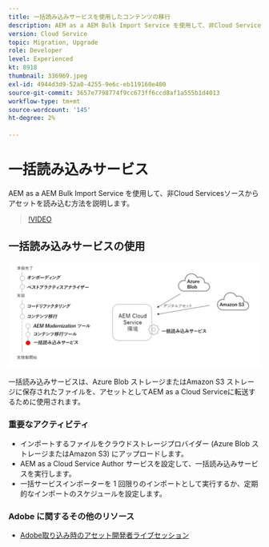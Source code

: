 ```yaml
---
title: 一括読み込みサービスを使用したコンテンツの移行
description: AEM as a AEM Bulk Import Service を使用して、非Cloud Servicesソースからアセットを読み込む方法を説明します。
version: Cloud Service
topic: Migration, Upgrade
role: Developer
level: Experienced
kt: 8918
thumbnail: 336969.jpeg
exl-id: 4944d3d9-52a0-4255-9e6c-eb119160e400
source-git-commit: 3657e7798774f9cc673ff6ccd8af1a555b1d4013
workflow-type: tm+mt
source-wordcount: '145'
ht-degree: 2%

---
```


# 一括読み込みサービス

AEM as a AEM Bulk Import Service を使用して、非Cloud Servicesソースからアセットを読み込む方法を説明します。

>[!VIDEO](https://video.tv.adobe.com/v/336969/?quality=12&learn=on)

## 一括読み込みサービスの使用

![一括インポートサービスのライフサイクル](../assets/bulk-import-service.png)

一括読み込みサービスは、Azure Blob ストレージまたはAmazon S3 ストレージに保存されたファイルを、アセットとしてAEM as a Cloud Serviceに転送するために使用されます。

### 重要なアクティビティ

+ インポートするファイルをクラウドストレージプロバイダー (Azure Blob ストレージまたはAmazon S3) にアップロードします。
+ AEM as a Cloud Service Author サービスを設定して、一括読み込みサービスを実行します。
+ 一括サービスインポーターを 1 回限りのインポートとして実行するか、定期的なインポートのスケジュールを設定します。

### Adobe  に関するその他のリソース

+ [Adobe取り込み時のアセット開発者ライブセッション](https://experienceleague.adobe.com/docs/adobe-developers-live-events/events/2021/feb2021/asset-bulk-ingestion.html?lang=en)

